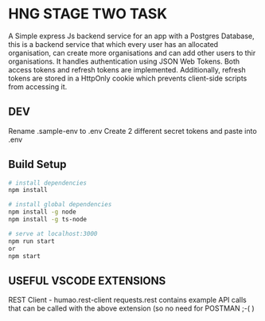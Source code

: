 # HNG STAGE TWO TASK

A Simple express Js backend service for an app with a Postgres Database, this is a backend service that which every user has an allocated organisation, can create more organisations and can add other users to thir organisations.
It handles authentication using JSON Web Tokens.
Both access tokens and refresh tokens are implemented. Additionally, refresh tokens are stored in a HttpOnly cookie which prevents client-side scripts from accessing it.


## DEV
Rename .sample-env to .env
Create 2 different secret tokens and paste into .env


## Build Setup

``` bash
# install dependencies
npm install

# install global dependencies
npm install -g node
npm install -g ts-node

# serve at localhost:3000
npm run start
or
npm start
```


## USEFUL VSCODE EXTENSIONS
REST Client - humao.rest-client
requests.rest contains example API calls that can be called with the above extension (so no need for POSTMAN ;-( )
